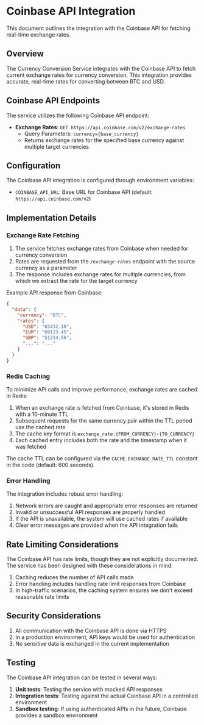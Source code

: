 # Coinbase API Integration

This document outlines the integration with the Coinbase API for fetching real-time exchange rates.

## Overview

The Currency Conversion Service integrates with the Coinbase API to fetch current exchange rates for currency conversion. This integration provides accurate, real-time rates for converting between BTC and USD.

## Coinbase API Endpoints

The service utilizes the following Coinbase API endpoint:

- **Exchange Rates**: `GET https://api.coinbase.com/v2/exchange-rates`
  - Query Parameters: `currency={base_currency}`
  - Returns exchange rates for the specified base currency against multiple target currencies

## Configuration

The Coinbase API integration is configured through environment variables:

- `COINBASE_API_URL`: Base URL for Coinbase API (default: `https://api.coinbase.com/v2`)

## Implementation Details

### Exchange Rate Fetching

1. The service fetches exchange rates from Coinbase when needed for currency conversion
2. Rates are requested from the `/exchange-rates` endpoint with the source currency as a parameter
3. The response includes exchange rates for multiple currencies, from which we extract the rate for the target currency

Example API response from Coinbase:

```json
{
  "data": {
    "currency": "BTC",
    "rates": {
      "USD": "65432.10",
      "EUR": "60123.45",
      "GBP": "51234.56",
      "...": "..."
    }
  }
}
```

### Redis Caching

To minimize API calls and improve performance, exchange rates are cached in Redis:

1. When an exchange rate is fetched from Coinbase, it's stored in Redis with a 10-minute TTL
2. Subsequent requests for the same currency pair within the TTL period use the cached rate
3. The cache key format is `exchange_rate:{FROM_CURRENCY}-{TO_CURRENCY}`
4. Each cached entry includes both the rate and the timestamp when it was fetched

The cache TTL can be configured via the `CACHE.EXCHANGE_RATE_TTL` constant in the code (default: 600 seconds).

### Error Handling

The integration includes robust error handling:

1. Network errors are caught and appropriate error responses are returned
2. Invalid or unsuccessful API responses are properly handled
3. If the API is unavailable, the system will use cached rates if available
4. Clear error messages are provided when the API integration fails

## Rate Limiting Considerations

The Coinbase API has rate limits, though they are not explicitly documented. The service has been designed with these considerations in mind:

1. Caching reduces the number of API calls made
2. Error handling includes handling rate limit responses from Coinbase
3. In high-traffic scenarios, the caching system ensures we don't exceed reasonable rate limits

## Security Considerations

1. All communication with the Coinbase API is done via HTTPS
2. In a production environment, API keys would be used for authentication
3. No sensitive data is exchanged in the current implementation

## Testing

The Coinbase API integration can be tested in several ways:

1. **Unit tests**: Testing the service with mocked API responses
2. **Integration tests**: Testing against the actual Coinbase API in a controlled environment
3. **Sandbox testing**: If using authenticated APIs in the future, Coinbase provides a sandbox environment
